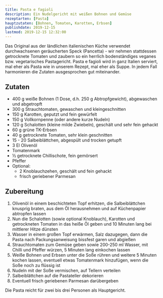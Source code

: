 ```yaml
---
title: Pasta e fagioli
description: Ein Nudelgericht mit weißen Bohnen und Gemüse
rezeptarten: [Pasta]
hauptzutaten: [Bohnen, Tomaten, Karotten, Erbsen]
publishdate: 2019-12-15
lastmod: 2019-12-15 12:32:00
---
```


Das Original aus der ländlichen italienischen Küche verwendet durchwachsenen geräucherten Speck (Pancetta) - wir nehmen stattdessen getrocknete Tomaten und zaubern so ein herrlich bodenständiges veganes bzw. vegetarisches Pastagericht. Pasta e fagioli wird in ganz Italien serviert, mal eher als Pasta wie in unserem Rezept, mal eher als Suppe. In jedem Fall harmonieren die Zutaten ausgesprochen gut miteinander.


## Zutaten

- 400 g weiße Bohnen (1 Dose, d.h. 250 g Abtropfgewicht), abgewaschen und abgetropft
- 300 g Strauchtomaten, gewaschen und kleingeschnitten
- 150 g Karotten, geputzt und fein gewürfelt
- 150 g Vollkornpenne (oder andere kurze Nudeln)
- 120 g Schalotten (kleine milde Zwiebeln), geschält und sehr fein gehackt
- 60 g grüne TK-Erbsen
- 40 g getrocknete Tomaten, sehr klein geschnitten
- 15 - 20 Salbeiblättchen, abgespült und trocken getupft
- 3 El Olivenöl
- Tomatenmark
- ½ getrocknete Chillischote, fein gemörsert
- Pfeffer     
- Optional:
  - 2 Knoblauchzehen, geschält und fein gehackt
  - frisch geriebener Parmesan


## Zubereitung

1. Olivenöl in einem beschichteten Topf erhitzen, die Salbeiblättchen knusprig braten, aus dem Öl herausnehmen und auf Küchenpapier abtropfen lassen
2. Nun die Schalotten (sowie optional Knoblauch), Karotten und getrockneten Tomaten in das heiße Öl geben und 10 Minuten lang bei mittlerer Hitze dünsten
3. Wasser in einem großen Topf erwärmen, Salz dazugegen, dann die Pasta nach Packungsanweisung bissfest garen und abgießen
4. Strauchtomaten zum Gemüse geben sowie 200-250 ml Wasser, mit Chilli und Pfeffer würzen, 5 Minuten lang einkochen lassen
5. Weiße Bohnen und Erbsen unter die Soße rühren und weitere 5 Minuten kochen lassen, eventuell etwas Tomatenmark hinzufügen, wenn die Soße noch zu flüssig ist
6. Nudeln mit der Soße vermischen, auf Tellern verteilen
7. Salbeiblättchen auf die Pastateller dekorieren
8. Eventuell frisch geriebenen Parmesan darübergeben


Die Pasta reicht für zwei bis drei Personen als Hauptgericht.
